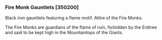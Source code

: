 ### Fire Monk Gauntlets [350200]

Black iron gauntlets featuring a flame motif. Attire of the Fire Monks.

The Fire Monks are guardians of the flame of ruin, forbidden by the Erdtree and said to be kept high in the Mountaintops of the Giants.